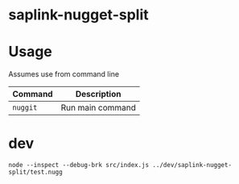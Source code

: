 # saplink-nugget-split

# Usage
Assumes use from command line

|Command  |Description|
|---|---  |
|`nuggit` |Run main command|

# dev
`node --inspect --debug-brk src/index.js ../dev/saplink-nugget-split/test.nugg`
